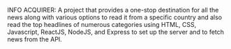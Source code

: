INFO ACQUIRER:
A project that provides a one-stop destination for all the news along with various options to read it from a specific country and also read the top headlines of numerous categories using HTML, CSS, Javascript, ReactJS, NodeJS, and Express to set up the server and to fetch news from the API.
